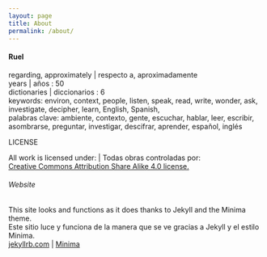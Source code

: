 ```yaml
---
layout: page
title: About
permalink: /about/
---
```


#### Ruel  

regarding, approximately | respecto a, aproximadamente  
years | años  : 50  
dictionaries | diccionarios  : 6  
keywords: environ, context, people, listen, speak, read, write, wonder, ask, investigate, decipher, learn, English, Spanish,  
palabras clave: ambiente, contexto, gente, escuchar, hablar, leer, escribir, asombrarse, preguntar, investigar, descifrar, aprender, español, inglés  

LICENSE

All work is licensed under:  |  Todas obras controladas por:  
[Creative Commons Attribution Share Alike 4.0 license.](https://creativecommons.org/licenses/by-sa/4.0/)  

###### Website  

This site looks and functions as it does thanks to Jekyll and the Minima theme.  
Este sitio luce y funciona de la manera que se ve gracias a Jekyll y el estilo Minima.  
[jekyllrb.com](https://jekyllrb.com/)  |  [Minima](https://github.com/jekyll/minima)  
